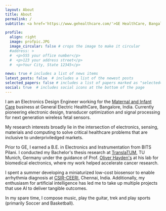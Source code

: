 ```yaml
---
layout: About
title: About
permalink: /
subtitle: <a href='https://www.gehealthcare.com/'>GE HealthCare, Bangalore</a>

profile:
  align: right
  image: profpic.JPG
  image_circular: false # crops the image to make it circular
  #address: >
  #  <p>555 your office number</p>
  #  <p>123 your address street</p>
  #  <p>Your City, State 12345</p>

news: true # includes a list of news items
latest_posts: false  # includes a list of the newest posts
selected_papers: false # includes a list of papers marked as "selected={true}"
social: true  # includes social icons at the bottom of the page
---
```


I am an Electronics Design Engineer working for the <a href="https://www.gehealthcare.com/products/maternal-infant-care">
Maternal and Infant Care</a> business at General Electric HealthCare, Bangalore, India.
Currently pioneering electronic design, transducer optimization
and signal processing for next generation wireless fetal sensors.

My research interests broadly lie in the intersection of electronics,
sensing, materials and computing to solve critical healthcare problems
that are inclusive to underpriviledged markets.

Prior to GE, I earned a B.E. in Electronics and Instrumentation from BITS Pilani. 
I conducted my Bachelor's thesis research at <a href="https://www.translatum.tum.de/en/translatum/home/">TranslaTUM</a>,
TU Munich, Germany under the guidance of Prof. <a href="https://www.professoren.tum.de/en/hayden-oliver">
Oliver Hayden's</a> at his lab for biomedical electronics, where my work helped accelerate cancer research.

I spent a summer developing a miniaturized low-cost biosensor to enable arrhythmia diagnosis
at <a href="https://www.ceeri.res.in/">CSIR-CEERI</a>, Chennai, India. Additionally, my
enthusiasm for artificial intelligence has led me to take up multiple projects that use AI
to deliver tangible outcomes.

In my spare time, I compose music, play the guitar, trek and play sports (primarily Soccer and Basketball).